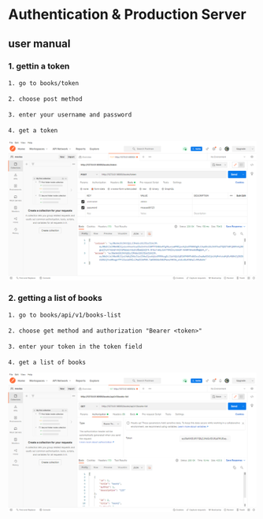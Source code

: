 # Authentication & Production Server

## user manual



### 1. gettin a token

    1. go to books/token

    2. choose post method

    3. enter your username and password

    4. get a token

![get token](./images/token%20(2).png)


### 2. getting a list of books

    1. go to books/api/v1/books-list

    2. choose get method and authorization "Bearer <token>"

    3. enter your token in the token field

    4. get a list of books

![get books](./images/Screenshot%20(164).png)





    






